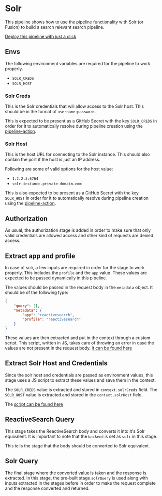 # Solr

This pipeline shows how to use the pipeline functionality with Solr (or Fusion) to build a search relevant search pipeline.

[Deploy this pipeline with just a click](https://dashboard.reactivesearch.io/deploy?template=https://raw.githubusercontent.com/appbaseio/pipelines-template/master/solr/pipeline_oneclick.json)

## Envs

The following environment variables are required for the pipeline to work properly.

- `SOLR_CREDS`
- `SOLR_HOST`

### Solr Creds

This is the Solr credentials that will allow access to the Solr host. This should be in the format of `username:password`.

This is expected to be present as a GitHub Secret with the key `SOLR_CREDS` in order for it to automatically resolve during pipeline creation using the [pipeline-action](https://github.com/marketplace/actions/reactivesearch-pipelines).

### Solr Host

This is the host URL for connecting to the Solr instance. This should also contain the port if the host is just an IP address.

Following are some of valid options for the host value:

- `1.2.2.3:6764`
- `solr-instance.private-domain.com`

This is also expected to be present as a GitHub Secret with the key `SOLR_HOST` in order for it to automatically resolve during pipeline creation using the [pipeline-action](https://github.com/marketplace/actions/reactivesearch-pipelines).

## Authorization

As usual, the authorization stage is added in order to make sure that only valid credentials are allowed access and other  kind of requests are denied access.

## Extract app and profile

In case of solr, a few inputs are required in order for the stage to work properly. This includes the `profile` and the `app` value. These values are expected to be passed dynamically in this pipeline.

The values should be passed in the request body in the `metadata` object. It should be of the following type:

```json
{
    "query": [],
    "metadata": {
        "app": "reactivesearch",
        "profile": "reactivesearch"
    }
}
```

These values are then extracted and put in the context through a custom script. This script, written in JS, takes care of throwing an error in case the values are not present in the request body. [It can be found here](./extractMetadata.js)

## Extract Solr Host and Credentials

Since the solr host and credentials are passed as environment values, this stage uses a JS script to extract these values and save them in the context.

The `SOLR_CREDS` value is extracted and stored in `context.solrCreds` field.
The `SOLR_HOST` value is extracted and stored in the `context.solrHost` field.

The [script can be found here](./setEnvironments.js)

## ReactiveSearch Query

This stage takes the ReactiveSearch body and converts it into it's Solr equivalent. It is important to note that the `backend` is set as `solr` in this stage.

This tells the stage that the body should be converted to Solr equivalent.

## Solr Query

The final stage where the converted value is taken and the response is extracted. In this stage, the pre-built stage `solrQuery` is used along with inputs extracted in the stages before in order to make the request complete and the response converted and returned.